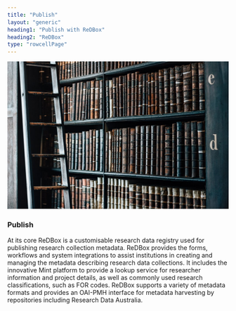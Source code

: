 ```yaml
---
title: "Publish"
layout: "generic"
heading1: "Publish with ReDBox"
heading2: "ReDBox"
type: "rowcellPage"
---
```

![Photo by Dmitrij Paskevic on Unsplash](/images/dmitrij-paskevic-44124_web.jpg)

### Publish
At its core ReDBox is a customisable research data registry used for publishing research collection metadata. ReDBox provides the forms, workflows and system integrations to assist institutions in creating and managing the metadata describing research data collections. It includes the innovative Mint platform to provide a lookup service for researcher information and project details, as well as commonly used research classifications, such as FOR codes. ReDBox supports a variety of metadata formats and provides an OAI-PMH interface for metadata harvesting by repositories including Research Data Australia.

